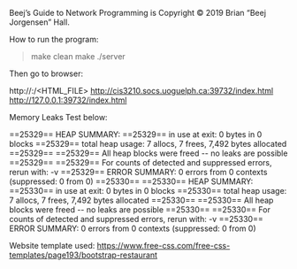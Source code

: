 Beej’s Guide to Network Programming is Copyright © 2019 Brian “Beej Jorgensen” Hall.


How to run the program:

> make clean
> make
> ./server


Then go to browser:

http://<HOST>:<PORT>/<HTML_FILE>
http://cis3210.socs.uoguelph.ca:39732/index.html
http://127.0.0.1:39732/index.html



Memory Leaks Test below:

==25329== HEAP SUMMARY:
==25329==     in use at exit: 0 bytes in 0 blocks
==25329==   total heap usage: 7 allocs, 7 frees, 7,492 bytes allocated
==25329== 
==25329== All heap blocks were freed -- no leaks are possible
==25329== 
==25329== For counts of detected and suppressed errors, rerun with: -v
==25329== ERROR SUMMARY: 0 errors from 0 contexts (suppressed: 0 from 0)
==25330== 
==25330== HEAP SUMMARY:
==25330==     in use at exit: 0 bytes in 0 blocks
==25330==   total heap usage: 7 allocs, 7 frees, 7,492 bytes allocated
==25330== 
==25330== All heap blocks were freed -- no leaks are possible
==25330== 
==25330== For counts of detected and suppressed errors, rerun with: -v
==25330== ERROR SUMMARY: 0 errors from 0 contexts (suppressed: 0 from 0)


Website template used:
https://www.free-css.com/free-css-templates/page193/bootstrap-restaurant